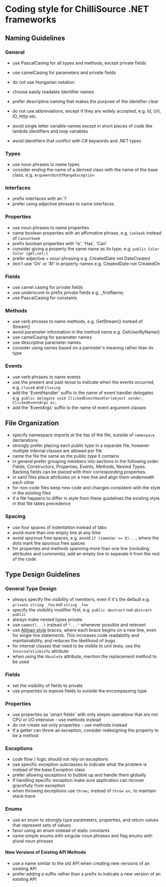 # Coding style for ChilliSource .NET frameworks #

## Naming Guidelines ##

### General ###

* use PascalCasing for all types and methods, except private fields
* use camelCasing for parameters and private fields

* do not use Hungarian notation
* choose easily readable identifier names
* prefer descriptive naming that makes the purpose of the identifier clear
* do not use abbreviations, except if they are widely accepted, e.g. Id, Url, IO, Http etc.
* avoid single letter variable names except in short pieces of code like lambda identifiers and loop variables
* avoid identifiers that conflict with C# keywords and .NET types

### Types ###

* use noun phrases to name types
* consider ending the name of a derived class with the name of the base class, e.g. `ArgumentOutOfRangeException`

### Interfaces ###

* prefix interfaces with an 'I'
* prefer using adjective phrases to name interfaces

### Properties ###

* use noun phrases to name properties
* name boolean properties with an affirmative phrase, e.g. `CanSeek` instead of `CannotSeek`
* prefix boolean properties with 'Is', 'Has', 'Can'
* consider giving a property the same name as its type, e.g. `public Color Color {get;set;}`
* prefer adjective + noun phrasing e.g. CreatedDate not DateCreated
* don't use 'On' or 'At' in property names e.g. CreatedDate not CreatedOn

### Fields ###

* use camel casing for private fields
* use underscore to prefix private fields e.g. _firstName;
* use PascalCasing for constants

### Methods ###

* use verb phrases to name methods, e.g. GetStream() instead of Stream()
* avoid parameter information in the method name e.g. GetUserByName()
* use camelCasing for parameter names
* use descriptive parameter names
* consider using names based on a parmeter's meaning rather than its type

### Events ###

* use verb phrases to name events
* use the present and past tense to indicate when the events occurred, e.g. `Closed` and `Closing`
* add the 'EventHandler' suffix to the name of event handler delegates e.g. 
`public delegate void ClickedEventHandler(object sender, ClickedEventArgs e);`
* add the 'EventArgs' suffix to the name of event argument classes

## File Organization ##

* specify namespace imports at the top of the file, outside of `namespace` declarations
* strongly prefer placing each public type in a separate file, however multiple internal classes are allowed per file
* name the file the same as the public type it contains
* in general prefer grouping members into sections in the following order: Fields, Constructors, Properties, Events, Methods, Nested Types. Backing fields can be placed with their corresponding properties.
* in xaml files place attributes on a new line and align them underneath each other
* for non-code files keep new code and changes consistent with the style in the existing files
* if a file happens to differ in style from these guidelines the existing style in that file takes precedence

### Spacing ###

* use four spaces of indentation instead of tabs
* avoid more than one empty line at any time
* avoid spurious free spaces, e.g. avoid `if (someVar == 0)...`, where the dots mark the spurious free spaces
* for properties and methods spanning more than one line (including attributes and comments), add an empty line to separate it from the rest of the code

## Type Design Guidelines ##

### General Type Design ###

* always specify the visibility of members, even if it's the default e.g. `private string _foo` not `string _foo` 
* specify the visibility modifier first, e.g. `public abstract` not `abstract public`
* always make nested types private
* use ```nameof(...)``` instead of ```"..."``` whenever possible and relevant
* use [Allman style](http://en.wikipedia.org/wiki/Indent_style#Allman_style) braces, where each brace begins on a new line, even for single line statements. This increases code readability and maintainability, and reduces the likelihood of bugs.
* for internal classes that need to be visible to unit tests, use the `InternalVisibleTo` attribute 
* when using the `Obsolete` attribute, mention the replacement method to be used

### Fields ###

* set the visibility of fields to private
* use properties to expose fields to outside the encompassing type

### Properties ###

* use properties as 'smart fields' with only simple operations that are not CPU or I/O intensive - use methods instead
* do not create set-only properties - use methods instead
* if a getter can throw an exception, consider redesigning the property to be a method

### Exceptions ###

* code flow / logic should not rely on exceptions
* use specific exception subclasses to indicate what the problem is instead of the base Exception class
* prefer allowing exceptions to bubble up and handle them globally
* if handling specific exception make sure application can recover gracefully from exception
* when throwing exceptions use `throw;` instead of `throw ex;` to maintain stack trace

### Enums ###

* use an enum to strongly type parameters, properties, and return values that represent sets of values
* favor using an enum instead of static constants
* name simple enums with singular noun phrases and flag enums with plural noun phrases

#### New Versions of Existing API Methods ####

* use a name similar to the old API when creating new versions of an existing API
* prefer adding a suffix rather than a prefix to indicate a new version of an existing API
